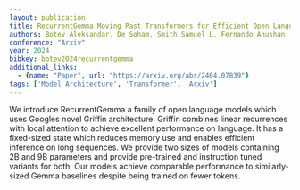 ```yaml
---
layout: publication
title: RecurrentGemma Moving Past Transformers for Efficient Open Language Models
authors: Botev Aleksandar, De Soham, Smith Samuel L, Fernando Anushan, Muraru George-cristian, Haroun Ruba, Berrada Leonard, Pascanu Razvan, Sessa Pier Giuseppe, Dadashi Robert, Hussenot Léonard, Ferret Johan, Girgin Sertan, Bachem Olivier, Andreev Alek, Kenealy Kathleen, Mesnard Thomas, Hardin Cassidy, Bhupatiraju Surya, Pathak Shreya, Sifre Laurent, Rivière Morgane, Kale Mihir Sanjay, Love Juliette, Tafti Pouya, Joulin Armand, Fiedel Noah, Senter Evan, Chen Yutian, Srinivasan Srivatsan, Desjardins Guillaume, Budden David, Doucet Arnaud, Vikram Sharad, Paszke Adam, Gale Trevor, Borgeaud Sebastian, Chen Charlie, Brock Andy, Paterson Antonia, Brennan Jenny, Risdal Meg, Gundluru Raj, Devanathan Nesh, Mooney Paul, Chauhan Nilay, Culliton Phil, Martins Luiz Gustavo, Bandy Elisa, Huntsperger David, Cameron Glenn, Zucker Arthur, Warkentin Tris, Peran Ludovic, Giang Minh, Ghahramani Zoubin, Farabet Clément, Kavukcuoglu Koray, Hassabis Demis, Hadsell Raia, Teh Yee Whye, De Frietas Nando
conference: "Arxiv"
year: 2024
bibkey: botev2024recurrentgemma
additional_links:
  - {name: "Paper", url: "https://arxiv.org/abs/2404.07839"}
tags: ['Model Architecture', 'Transformer', 'Arxiv']
---
```

We introduce RecurrentGemma a family of open language models which uses Googles novel Griffin architecture. Griffin combines linear recurrences with local attention to achieve excellent performance on language. It has a fixed-sized state which reduces memory use and enables efficient inference on long sequences. We provide two sizes of models containing 2B and 9B parameters and provide pre-trained and instruction tuned variants for both. Our models achieve comparable performance to similarly-sized Gemma baselines despite being trained on fewer tokens.
